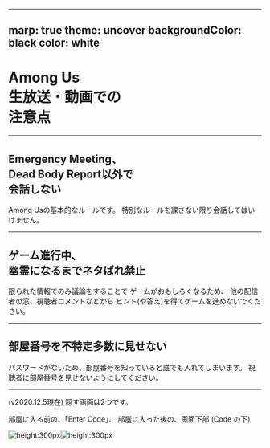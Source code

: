 ----
marp: true
theme: uncover
backgroundColor: black
color: white
----

# Among Us<br />生放送・動画での<br />注意点

---

## Emergency Meeting、<br />Dead Body Report以外で<br />会話しない
Among Usの基本的なルールです。
特別なルールを課さない限り会話してはいけません。


---

## ゲーム進行中、<br />幽霊になるまでネタばれ禁止

限られた情報でのみ議論をすることで
ゲームがおもしろくなるため、
他の配信者の窓、視聴者コメントなどから
ヒント(や答え)を得てゲームを進めないでください。


---

## 部屋番号を不特定多数に見せない
パスワードがないため、部屋番号を知っていると誰でも入れてしまいます。
視聴者に部屋番号を見せないようにしてください。

---

(v2020.12.5現在) 隠す画面は2つです。

部屋に入る前の、「Enter Code」、
部屋に入った後の、画面下部 (Code の下)

![height:300px](./Online-Menu.jpg)![height:300px](./PrivateRoom.jpg)
